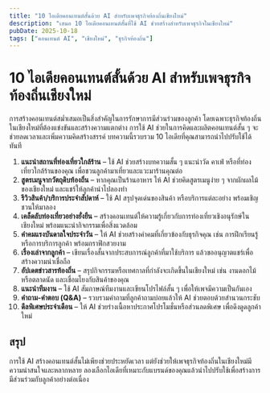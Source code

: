 ```yaml
---
title: "10 ไอเดียคอนเทนต์สั้นด้วย AI สำหรับเพจธุรกิจท้องถิ่นเชียงใหม่"
description: "เสนอ 10 ไอเดียคอนเทนต์สั้นที่ใช้ AI ช่วยสร้างสำหรับเพจธุรกิจในเชียงใหม่"
pubDate: 2025-10-18
tags: ["คอนเทนต์ AI", "เชียงใหม่", "ธุรกิจท้องถิ่น"]
---
```


# 10 ไอเดียคอนเทนต์สั้นด้วย AI สำหรับเพจธุรกิจท้องถิ่นเชียงใหม่

การสร้างคอนเทนต์สม่ำเสมอเป็นสิ่งสำคัญในการรักษาการมีส่วนร่วมของลูกค้า โดยเฉพาะธุรกิจท้องถิ่นในเชียงใหม่ที่ต้องแข่งขันและสร้างความแตกต่าง การใช้ AI ช่วยในการคิดและผลิตคอนเทนต์สั้น ๆ จะช่วยลดเวลาและเพิ่มความคิดสร้างสรรค์ บทความนี้รวบรวม 10 ไอเดียที่คุณสามารถนำไปปรับใช้ได้ทันที

1. **แนะนำสถานที่ท่องเที่ยวใกล้ร้าน** – ใช้ AI ช่วยสร้างบทความสั้น ๆ แนะนำวัด คาเฟ่ หรือที่ท่องเที่ยวใกล้ร้านของคุณ เพื่อชวนลูกค้ามาเที่ยวและแวะมาร้านคุณต่อ
2. **สูตรเมนูจากวัตถุดิบท้องถิ่น** – หากคุณเป็นร้านอาหาร ให้ AI ช่วยคิดสูตรเมนูง่าย ๆ จากผักผลไม้ของเชียงใหม่ และแชร์ให้ลูกค้านำไปลองทำ
3. **รีวิวสินค้า/บริการประจำสัปดาห์** – ใช้ AI สรุปจุดเด่นของสินค้า หรือบริการแต่ละอย่าง พร้อมเชิญชวนให้มาลอง
4. **เคล็ดลับท่องเที่ยวอย่างยั่งยืน** – สร้างคอนเทนต์ให้ความรู้เกี่ยวกับการท่องเที่ยวเชิงอนุรักษ์ในเชียงใหม่ พร้อมแนะนำกิจกรรมเพื่อสิ่งแวดล้อม
5. **คำคมแรงบันดาลใจประจำวัน** – ให้ AI ช่วยสร้างคำคมที่เกี่ยวข้องกับธุรกิจคุณ เช่น การฝึกเรียนรู้หรือการบริการลูกค้า พร้อมกราฟิกสวยงาม
6. **เรื่องเล่าจากลูกค้า** – เขียนเรื่องสั้นจากประสบการณ์ลูกค้าที่มาใช้บริการ แล้วขออนุญาตแชร์เพื่อสร้างความน่าเชื่อถือ
7. **อัปเดตข่าวสารท้องถิ่น** – สรุปกิจกรรมหรือเทศกาลที่กำลังจะเกิดขึ้นในเชียงใหม่ เช่น งานดอกไม้หรือตลาดนัด และเชื่อมโยงกับสินค้าของคุณ
8. **แนะนำทีมงาน** – ใช้ AI สัมภาษณ์ทีมงานและเขียนโปรไฟล์สั้น ๆ เพื่อให้เพจมีความเป็นกันเอง
9. **คำถาม-คำตอบ (Q&A)** – รวบรวมคำถามที่ลูกค้าถามบ่อยแล้วให้ AI ช่วยตอบด้วยสำนวนกระชับ
10. **ดีลพิเศษประจำเดือน** – ให้ AI ช่วยร่างเนื้อหาประกาศโปรโมชั่นหรือส่วนลดพิเศษ เพื่อดึงดูดลูกค้าใหม่

## สรุป

การใช้ AI สร้างคอนเทนต์สั้นไม่เพียงช่วยประหยัดเวลา แต่ยังช่วยให้เพจธุรกิจท้องถิ่นในเชียงใหม่มีความน่าสนใจและหลากหลาย ลองเลือกไอเดียที่เหมาะกับแบรนด์ของคุณแล้วนำไปปรับใช้เพื่อสร้างการมีส่วนร่วมกับลูกค้าอย่างต่อเนื่อง
